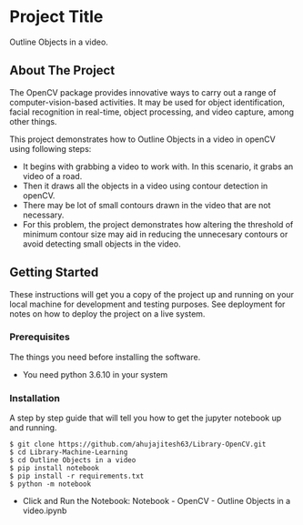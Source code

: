 # Project Title

Outline Objects in a video.

## About The Project

The OpenCV package provides innovative ways to carry out a range of computer-vision-based activities. It may be used for object identification, facial recognition in real-time, object processing, and video capture, among other things.

This project demonstrates how to Outline Objects in a video in openCV using following steps: 
* It begins with grabbing a video to work with. In this scenario, it grabs an video of a road. 
* Then it draws all the objects in a video using contour detection in openCV. 
* There may be lot of small contours drawn in the video that are not necessary.
* For this problem, the project demonstrates how altering the threshold of minimum contour size may aid in reducing the unnecesary contours or avoid detecting small objects in the video.

## Getting Started

These instructions will get you a copy of the project up and running on your local machine for development and testing purposes. See deployment for notes on how to deploy the project on a live system.

### Prerequisites

The things you need before installing the software.

* You need python 3.6.10 in your system

### Installation

A step by step guide that will tell you how to get the jupyter notebook up and running.

```
$ git clone https://github.com/ahujajitesh63/Library-OpenCV.git
$ cd Library-Machine-Learning
$ cd Outline Objects in a video
$ pip install notebook
$ pip install -r requirements.txt
$ python -m notebook
```
* Click and Run the Notebook: Notebook - OpenCV - Outline Objects in a video.ipynb

